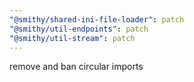 ```yaml
---
"@smithy/shared-ini-file-loader": patch
"@smithy/util-endpoints": patch
"@smithy/util-stream": patch
---
```


remove and ban circular imports
